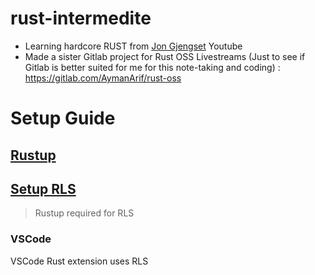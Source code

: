 # rust-intermedite
- Learning hardcore RUST from [Jon Gjengset](https://www.youtube.com/channel/UC_iD0xppBwwsrM9DegC5cQQ) Youtube
- Made a sister Gitlab project for Rust OSS Livestreams (Just to see if Gitlab is better suited for me for this note-taking and coding) : https://gitlab.com/AymanArif/rust-oss

# Setup Guide



##  [Rustup](https://rustup.rs/)
## [Setup RLS](https://github.com/rust-lang/rls)

> Rustup required for RLS
### VSCode
VSCode Rust extension uses RLS
